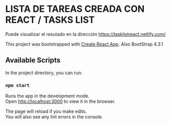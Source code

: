 # LISTA DE TAREAS CREADA CON REACT / TASKS LIST

Puede visualizar el resutado en la dirección
https://tasklistreact.netlify.com/

This project was bootstrapped with [Create React App](https://github.com/facebook/create-react-app).
Also BootStrap 4.3.1

## Available Scripts

In the project directory, you can run:

### `npm start`

Runs the app in the development mode.<br>
Open [http://localhost:3000](http://localhost:3000) to view it in the browser.

The page will reload if you make edits.<br>
You will also see any lint errors in the console.